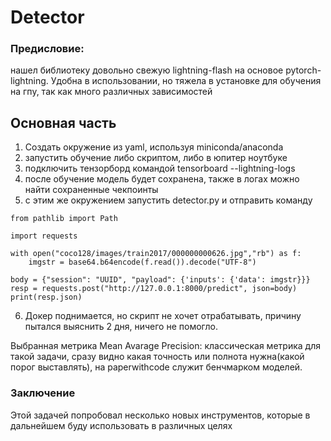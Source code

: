 # Detector

### Предисловие:
нашел библиотеку довольно свежую lightning-flash на основое pytorch-lightning. Удобна в использовании, но тяжела в установке для обучения на гпу, так как много различных зависимостей

## Основная часть

1. Создать окружение из yaml, используя miniconda/anaconda
2. запустить обучение либо скриптом, либо в юпитер ноутбуке
3. подключить тензорборд командой tensorboard --lightning-logs
4. после обучение модель будет сохранена, также в логах можно найти сохраненные чекпоинты
5. с этим же окружением запустить detector.py и отправить команду 

```[python] import base64
from pathlib import Path

import requests

with open("coco128/images/train2017/000000000626.jpg","rb") as f:
    imgstr = base64.b64encode(f.read()).decode("UTF-8")

body = {"session": "UUID", "payload": {'inputs': {'data': imgstr}}}
resp = requests.post("http://127.0.0.1:8000/predict", json=body)
print(resp.json)
```

6. Докер поднимается, но скрипт не хочет отрабатывать, причину пытался выяснить 2 дня, ничего не помогло.


Выбранная метрика Mean Avarage Precision: классическая метрика для такой задачи, 
сразу видно какая точность или полнота нужна(какой порог выставлять), на paperwithcode служит бенчмарком моделей.

### Заключение
Этой задачей попробовал несколько новых инструментов, которые в дальнейшем буду использовать в различных целях

